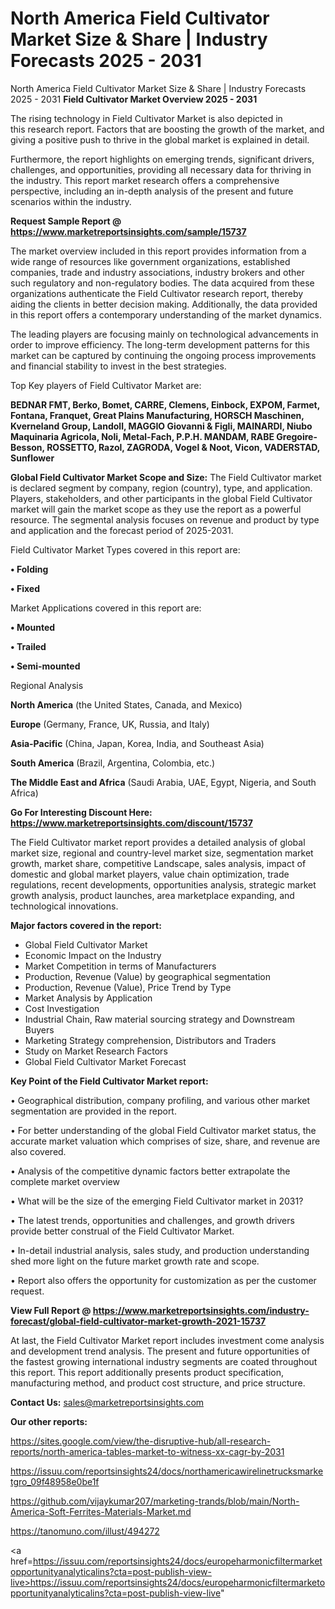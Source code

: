 # North America Field Cultivator Market Size & Share | Industry Forecasts 2025 - 2031
North America Field Cultivator Market Size & Share | Industry Forecasts 2025 - 2031
<Strong> Field Cultivator Market Overview 2025 - 2031</strong>

The rising technology in Field Cultivator Market is also depicted in this research report. Factors that are boosting the growth of the market, and giving a positive push to thrive in the global market is explained in detail.

Furthermore, the report highlights on emerging trends, significant drivers, challenges, and opportunities, providing all necessary data for thriving in the industry. This report market research offers a comprehensive perspective, including an in-depth analysis of the present and future scenarios within the industry.

<strong>Request Sample Report @ <a href=https://www.marketreportsinsights.com/sample/15737>https://www.marketreportsinsights.com/sample/15737</a></strong>

The market overview included in this report provides information from a wide range of resources like government organizations, established companies, trade and industry associations, industry brokers and other such regulatory and non-regulatory bodies. The data acquired from these organizations authenticate the Field Cultivator research report, thereby aiding the clients in better decision making. Additionally, the data provided in this report offers a contemporary understanding of the market dynamics.

The leading players are focusing mainly on technological advancements in order to improve efficiency. The long-term development patterns for this market can be captured by continuing the ongoing process improvements and financial stability to invest in the best strategies.

Top Key players of Field Cultivator Market are:

<strong>BEDNAR FMT, Berko, Bomet, CARRE, Clemens, Einbock, EXPOM, Farmet, Fontana, Franquet, Great Plains Manufacturing, HORSCH Maschinen, Kverneland Group, Landoll, MAGGIO Giovanni & Figli, MAINARDI, Niubo Maquinaria Agricola, Noli, Metal-Fach, P.P.H. MANDAM, RABE Gregoire-Besson, ROSSETTO, Razol, ZAGRODA, Vogel & Noot, Vicon, VADERSTAD, Sunflower</strong>

<strong><b>Global Field Cultivator Market Scope and Size:</b></strong>
The Field Cultivator market is declared segment by company, region (country), type, and application. Players, stakeholders, and other participants in the global Field Cultivator market will gain the market scope as they use the report as a powerful resource. The segmental analysis focuses on revenue and product by type and application and the forecast period of 2025-2031.

Field Cultivator Market Types covered in this report are:

<strong>• Folding

• Fixed</strong>

Market Applications covered in this report are:

<strong>• Mounted

• Trailed

• Semi-mounted</strong> 

Regional Analysis

<strong>North America</strong> (the United States, Canada, and Mexico)

<strong>Europe</strong> (Germany, France, UK, Russia, and Italy)

<strong>Asia-Pacific</strong> (China, Japan, Korea, India, and Southeast Asia)

<strong>South America</strong> (Brazil, Argentina, Colombia, etc.)

<strong>The Middle East and Africa</strong> (Saudi Arabia, UAE, Egypt, Nigeria, and South Africa)

<strong>Go For Interesting Discount Here: <a href=https://www.marketreportsinsights.com/discount/15737>https://www.marketreportsinsights.com/discount/15737</a></strong>

The Field Cultivator market report provides a detailed analysis of global market size, regional and country-level market size, segmentation market growth, market share, competitive Landscape, sales analysis, impact of domestic and global market players, value chain optimization, trade regulations, recent developments, opportunities analysis, strategic market growth analysis, product launches, area marketplace expanding, and technological innovations.

<strong><b>Major factors covered in the report:</b></strong>
<ul>
  <li>Global Field Cultivator Market </li>
  <li>Economic Impact on the Industry</li>
  <li>Market Competition in terms of Manufacturers</li>
  <li>Production, Revenue (Value) by geographical segmentation</li>
  <li>Production, Revenue (Value), Price Trend by Type</li>
  <li>Market Analysis by Application</li>
  <li>Cost Investigation</li>
  <li>Industrial Chain, Raw material sourcing strategy and Downstream Buyers</li>
  <li>Marketing Strategy comprehension, Distributors and Traders</li>
  <li>Study on Market Research Factors</li>
  <li>Global Field Cultivator Market Forecast</li>
</ul>

<strong><b>Key Point of the Field Cultivator Market report:</b></strong>

• Geographical distribution, company profiling, and various other market segmentation are provided in the report.

• For better understanding of the global Field Cultivator market status, the accurate market valuation which comprises of size, share, and revenue are also covered.

• Analysis of the competitive dynamic factors better extrapolate the complete market overview

• What will be the size of the emerging Field Cultivator market in 2031?

• The latest trends, opportunities and challenges, and growth drivers provide better construal of the Field Cultivator Market.

• In-detail industrial analysis, sales study, and production understanding shed more light on the future market growth rate and scope.

• Report also offers the opportunity for customization as per the customer request.

<strong><b>View Full Report @ <a href=https://www.marketreportsinsights.com/industry-forecast/global-field-cultivator-market-growth-2021-15737>https://www.marketreportsinsights.com/industry-forecast/global-field-cultivator-market-growth-2021-15737</a></b></strong>


At last, the Field Cultivator Market report includes investment come analysis and development trend analysis. The present and future opportunities of the fastest growing international industry segments are coated throughout this report. This report additionally presents product specification, manufacturing method, and product cost structure, and price structure.

<strong>Contact Us:</strong>
sales@marketreportsinsights.com

<strong>Our other reports:</strong>

<a href=https://sites.google.com/view/the-disruptive-hub/all-research-reports/north-america-tables-market-to-witness-xx-cagr-by-2031>https://sites.google.com/view/the-disruptive-hub/all-research-reports/north-america-tables-market-to-witness-xx-cagr-by-2031</a>

<a href=https://issuu.com/reportsinsights24/docs/northamericawirelinetrucksmarketgro_09f48958e0be1f>https://issuu.com/reportsinsights24/docs/northamericawirelinetrucksmarketgro_09f48958e0be1f</a>

<a href=https://github.com/vijaykumar207/marketing-trands/blob/main/North-America-Soft-Ferrites-Materials-Market.md>https://github.com/vijaykumar207/marketing-trands/blob/main/North-America-Soft-Ferrites-Materials-Market.md</a>

<a href=https://tanomuno.com/illust/494272>https://tanomuno.com/illust/494272</a>

<a href=https://issuu.com/reportsinsights24/docs/europeharmonicfiltermarketopportunityanalyticalins?cta=post-publish-view-live>https://issuu.com/reportsinsights24/docs/europeharmonicfiltermarketopportunityanalyticalins?cta=post-publish-view-live</a>"
